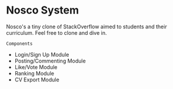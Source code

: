# Nosco System

Nosco's a tiny clone of StackOverflow aimed to students and their curriculum.
Feel free to clone and dive in. 

`Components`
- Login/Sign Up Module 
- Posting/Commenting Module
- Like/Vote Module
- Ranking Module
- CV Export Module
